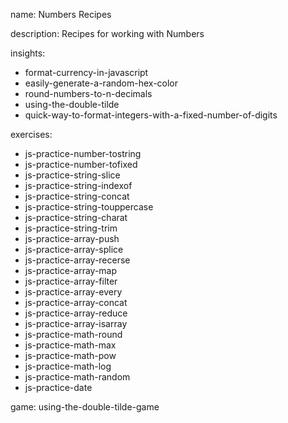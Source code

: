name: Numbers Recipes

description: Recipes for working with Numbers

insights:
  - format-currency-in-javascript
  - easily-generate-a-random-hex-color
  - round-numbers-to-n-decimals
  - using-the-double-tilde
  - quick-way-to-format-integers-with-a-fixed-number-of-digits

exercises:
  - js-practice-number-tostring
  - js-practice-number-tofixed
  - js-practice-string-slice
  - js-practice-string-indexof
  - js-practice-string-concat
  - js-practice-string-touppercase
  - js-practice-string-charat
  - js-practice-string-trim
  - js-practice-array-push
  - js-practice-array-splice
  - js-practice-array-recerse
  - js-practice-array-map
  - js-practice-array-filter
  - js-practice-array-every
  - js-practice-array-concat
  - js-practice-array-reduce
  - js-practice-array-isarray
  - js-practice-math-round
  - js-practice-math-max
  - js-practice-math-pow
  - js-practice-math-log
  - js-practice-math-random
  - js-practice-date

game: using-the-double-tilde-game
